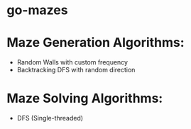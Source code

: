 # go-mazes

# Maze Generation Algorithms:
- Random Walls with custom frequency
- Backtracking DFS with random direction

# Maze Solving Algorithms:
- DFS (Single-threaded)
